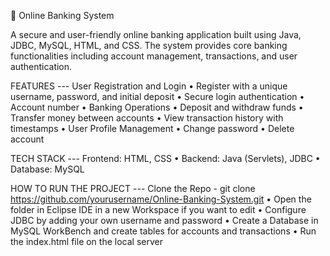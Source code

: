 🏦 Online Banking System

A secure and user-friendly online banking application built using Java, JDBC, MySQL, HTML, and CSS. The system provides core banking functionalities including account management, transactions, and user authentication.

FEATURES
	---	User Registration and Login
	•	Register with a unique username, password, and initial deposit
	•	Secure login authentication
	•	Account number
	•	Banking Operations
	•	Deposit and withdraw funds
	•	Transfer money between accounts
	•	View transaction history with timestamps
	•	User Profile Management
	•	Change password
	•	Delete account

TECH STACK
	---	Frontend: HTML, CSS
	•	Backend: Java (Servlets), JDBC
	•	Database: MySQL

HOW TO RUN THE PROJECT
        ---       Clone the Repo - git clone https://github.com/yourusername/Online-Banking-System.git
	•       Open the folder in Eclipse IDE in a new Workspace if you want to edit
 	•	Configure JDBC by adding your own username and password 
  	•	Create a Database in MySQL WorkBench and create tables for accounts and transactions
   	•	Run the index.html file on the local server
